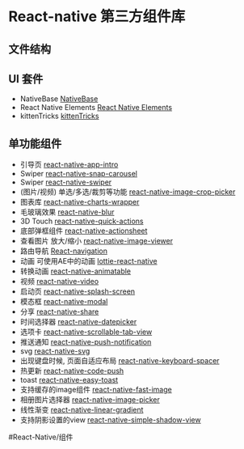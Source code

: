 # React-native 第三方组件库
## 文件结构

## UI 套件
* NativeBase [NativeBase](https://docs.nativebase.io/)
* React Native Elements [React Native Elements](https://react-native-training.github.io)
* kittenTricks [kittenTricks](https://github.com/akveo/kittenTricks) 


## 单功能组件
* 引导页 [react-native-app-intro](https://github.com/FuYaoDe/react-native-app-intro) 
* Swiper [react-native-snap-carousel](https://github.com/archriss/react-native-snap-carousel) 
* Swiper [react-native-swiper](https://github.com/leecade/react-native-swiper)
* (图片/视频) 单选/多选/裁剪等功能 [react-native-image-crop-picker](https://github.com/ivpusic/react-native-image-crop-picker) 
* 图表库 [react-native-charts-wrapper](https://github.com/wuxudong/react-native-charts-wrapper) 
* 毛玻璃效果 [react-native-blur](https://github.com/react-native-community/react-native-blur) 
* 3D Touch [react-native-quick-actions](https://github.com/jordanbyron/react-native-quick-actions) 
* 底部弹框组件 [react-native-actionsheet](https://github.com/beefe/react-native-actionsheet) 
* 查看图片 放大/缩小 [react-native-image-viewer](https://github.com/ascoders/react-native-image-viewer) 
* 路由导航 [React-navigation](https://reactnavigation.org/)
* 动画 可使用AE中的动画 [lottie-react-native](https://github.com/react-native-community/lottie-react-native) 
* 转换动画 [react-native-animatable](https://github.com/oblador/react-native-animatable) 
* 视频 [react-native-video](https://github.com/react-native-community/react-native-video) 
* 启动页 [react-native-splash-screen](https://github.com/crazycodeboy/react-native-splash-screen) 
* 模态框 [react-native-modal](https://github.com/react-native-community/react-native-modal) 
* 分享 [react-native-share](https://github.com/react-native-community/react-native-share) 
* 时间选择器 [react-native-datepicker](https://github.com/xgfe/react-native-datepicker) 
* 选项卡 [react-native-scrollable-tab-view](https://github.com/ptomasroos/react-native-scrollable-tab-view) 
* 推送通知 [react-native-push-notification](https://github.com/zo0r/react-native-push-notification) 
* svg [react-native-svg](https://github.com/react-native-community/react-native-svg) 
* 出现键盘时候, 页面自适应布局 [react-native-keyboard-spacer](https://github.com/Andr3wHur5t/react-native-keyboard-spacer) 
* 热更新 [react-native-code-push](https://github.com/microsoft/react-native-code-push)
* toast [react-native-easy-toast](https://github.com/crazycodeboy/react-native-easy-toast)
* 支持缓存的image组件 [react-native-fast-image](https://github.com/DylanVann/react-native-fast-image)
* 相册图片选择器 [react-native-image-picker](https://github.com/react-native-community/react-native-image-picker)
* 线性渐变 [react-native-linear-gradient](https://github.com/react-native-community/react-native-linear-gradient)
* 支持阴影设置的view [react-native-simple-shadow-view](#https://github.com/ConduitMobileRND/react-native-simple-shadow-view)

#React-Native/组件



